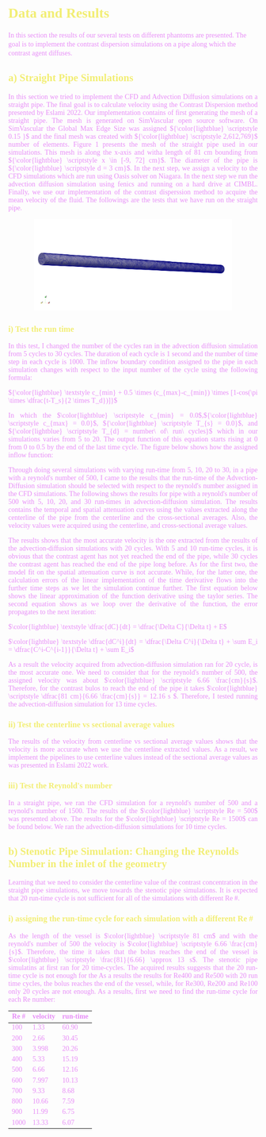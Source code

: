 <h1 style="text-align:left; color:#f2ee74; font-family:times new roman;">Data and Results</h1>
<span style="color:#e78df7; font-family: times new roman; text-align: justify;">
In this section the results of our several tests on different phantoms are presented. The goal is to implement the contrast dispersion simulations on a pipe along which the contrast agent diffuses.

<h2 style="text-align:left; color: #f2ee74; font-family: times new roman;"> a) Straight Pipe Simulations</h2>

In this section we tried to implement the CFD and Advection Diffusion simulations on a straight pipe. The final goal is to calculate velocity using the Contrast Dispersion method presented by Eslami 2022. Our implementation contains of first generating the mesh of a straight pipe. The mesh is generated on SimVascular open source software. On SimVascular the Global Max Edge Size was assigned ${\color{lightblue} \scriptstyle 0.15 }$ and the final mesh was created with ${\color{lightblue} \scriptstyle 2,612,769}$ number of elements. Figure 1 presents the mesh of the straight pipe used in our simulations. This mesh is along the x-axis and witha length of 81 cm bounding from ${\color{lightblue} \scriptstyle x \in [-9, 72] cm}$. The diameter of the pipe is ${\color{lightblue} \scriptstyle d = 3 cm}$.</span> In the next step, we assign a velocity to the CFD simulations which are run using Oasis solver on Niagara. In the next step we run the advection diffusion simulation using fenics and running on a hard drive at CIMBL. Finally, we use our implementation of the contrast disperssion method to acquire the mean velocity of the fluid. The followings are the tests that we have run on the straight pipe.

<center>
  <img src="../assets/Screen Shot 2023-10-30 at 11.04.02 AM.png" alt="Straight Pipe Mesh" width="400"/>
</center>

<h3 style="text-align:left; color: #f2ee74">i) Test the run time</h3>

In this test, I changed the number of the cycles ran in the advection diffusion simulation from 5 cycles to 30 cycles. The duration of each cycle is 1 second and the number of time step in each cycle is 1000. The inflow boundary condition assigned to the pipe in each simulation changes with respect to the input number of the cycle using the following formula:

${\color{lightblue} \textstyle c_{min} + 0.5 \times (c_{max}-c_{min}) \times [1-cos(\pi \times \dfrac{t-T_s}{2 \times T_d})]}$


In which the $\color{lightblue} \scriptstyle c_{min} = 0.0$,${\color{lightblue} \scriptstyle c_{max} = 0.0}$, ${\color{lightblue} \scriptstyle T_{s} = 0.0}$, and ${\color{lightblue} \scriptstyle T_{d} = number\ of\ run\ cycles}$ which in our simulations varies from 5 to 20. The output function of this equation starts rising at 0 from 0 to 0.5 by the end of the last time cycle. The figure below shows how the assigned inflow function:


Through doing several simulations with varying run-time from 5, 10, 20 to 30, in a pipe with a reynold's number of 500, I came to the results that the run-time of the Advection-Diffusion simulation should be selected with respect to the reynold's number assigned in the CFD simulations. The following shows the results for pipe with a reynold's number of 500 with 5, 10, 20, and 30 run-times in advection-diffusion simulation. The results contains the temporal and spatial attenuation curves using the values extracted along the centerline of the pipe from the centerline and the cross-sectional averages. Also, the velocity values were acquired using the centerline, and cross-sectional average values.


The results shows that the most accurate velocity is the one extracted from the results of the advection-diffusion simulations with 20 cycles. With 5 and 10 run-time cycles, it is obvious that the contrast agent has not yet reached the end of the pipe, while 30 cycles the contrast agent has reached the end of the pipe long before. As for the first two, the model fit on the spatial attenuation curve is not accurate. While, for the latter one, the calculation errors of the linear implementation of the time derivative flows into the further time steps as we let the simulation continue further. The first equation below shows the linear approximation of the function derivative using the taylor series. The second equation shows as we loop over the derivative of the function, the error propagates to the next iteration:

$\color{lightblue} \textstyle \dfrac{dC}{dt} = \dfrac{\Delta C}{\Delta t} + E$

$\color{lightblue} \textstyle \dfrac{dC^i}{dt} = \dfrac{\Delta C^i}{\Delta t} + \sum E_i = \dfrac{C^i-C^{i-1}}{\Delta t} + \sum E_i$

As a result the velocity acquired from advection-diffusion simulation ran for 20 cycle, is the most accurate one. We need to consider that for the reynold's number of 500, the assigned velocity was about $\color{lightblue} \scriptstyle 6.66 \frac{cm}{s}$. Therefore, for the contrast bulos to reach the end of the pipe it takes $\color{lightblue} \scriptstyle \dfrac{81 cm}{6.66 \frac{cm}{s}} = 12.16 s $. Therefore, I tested running the advection-diffusion simulation for 13 time cycles.

<h3 style="text-align:left; color: #f2ee74; font-family: times new roman;"> ii) Test the centerline vs sectional average values </h3>

The results of the velocity from centerline vs sectional average values shows that the velocity is more accurate when we use the centerline extracted values. As a result, we implement the pipelines to use centerline values instead of the sectional average values as was presented in Eslami 2022 work.

<h3 style="text-align:left; color: #f2ee74; font-family: times new roman;"> iii) Test the Reynold's number</h3>

In a straight pipe, we ran the CFD simulation for a reynold's number of 500 and a reynold's number of 1500. The results of the $\color{lightblue} \scriptstyle Re = 500$ was presented above. The results for the $\color{lightblue} \scriptstyle Re = 1500$ can be found below. We ran the advection-diffusion simulations for 10 time cycles. 

<h2 style="text-align:left; color: #f2ee74; font-family: times new roman;"> b) Stenotic Pipe Simulation: Changing the Reynolds Number in the inlet of the geometry </h2>

Learning that we need to consider the centerline value of the contrast concentration in the straight pipe simulations, we move towards the stenotic pipe simulations. It is expected that 20 run-time cycle is not sufficient for all of the simulations with different Re #.

<h3 style="text-align:left; color: #f2ee74; font-family: times new roman;"> i) assigning the run-time cycle for each simulation with a different Re # </h3>

As the length of the vessel is $\color{lightblue} \scriptstyle 81 cm$ and with the reynold's number of 500 the velocity is $\color{lightblue} \scriptstyle 6.66 \frac{cm}{s}$. Therefore, the time it takes that the bolus reaches the end of the vessel is $\color{lightblue} \scriptstyle \frac{81}{6.66} \approx 13 s$. The stenotic pipe simulatins at first ran for 20 time-cycles. The acquired results suggests that the 20 run-time cycle is not enough for the 
As a results the results for Re400 and Re500 with 20 run time cycles, the bolus reaches the end of the vessel, while, for Re300, Re200 and Re100 only 20 cycles are not enough. As a results, first we need to find the run-time cycle for each Re number:

<center>

|Re # |velocity |run-time |
|--- |--- |---|
|100 |1.33 |60.90 |
|200 |2.66 |30.45 |
|300 |3.998|20.26 |
|400 |5.33 |15.19 |
|500 |6.66 |12.16 |
|600 |7.997|10.13 |
|700 |9.33 |8.68 |
|800 |10.66|7.59 |
|900 |11.99|6.75 |
|1000|13.33|6.07 |
</center>

</span>
